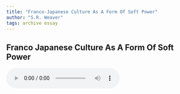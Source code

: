```yaml
---
title: "Franco-Japanese Culture As A Form Of Soft Power"
author: "S.R. Weaver"
tags: archive essay
---
```

## Franco Japanese Culture As A Form Of Soft Power
 <audio controls>
  <source src="https://lwflouisa.github.io/UploadedFairyRadio/Audio/FrancoJapaneseCultureAsAFormOfSoftPower.mp4" type="audio/mpeg">
Your browser does not support the audio element.
</audio> 
